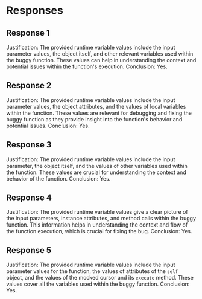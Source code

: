 # Responses
## Response 1
Justification: The provided runtime variable values include the input parameter values, the object itself, and other relevant variables used within the buggy function. These values can help in understanding the context and potential issues within the function's execution.
Conclusion: Yes.

## Response 2
Justification: The provided runtime variable values include the input parameter values, the object attributes, and the values of local variables within the function. These values are relevant for debugging and fixing the buggy function as they provide insight into the function's behavior and potential issues.
Conclusion: Yes.

## Response 3
Justification: The provided runtime variable values include the input parameter, the object itself, and the values of other variables used within the function. These values are crucial for understanding the context and behavior of the function.
Conclusion: Yes.

## Response 4
Justification: The provided runtime variable values give a clear picture of the input parameters, instance attributes, and method calls within the buggy function. This information helps in understanding the context and flow of the function execution, which is crucial for fixing the bug.
Conclusion: Yes.

## Response 5
Justification: The provided runtime variable values include the input parameter values for the function, the values of attributes of the `self` object, and the values of the mocked cursor and its `execute` method. These values cover all the variables used within the buggy function.
Conclusion: Yes.

